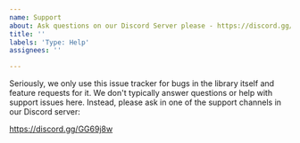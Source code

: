 ```yaml
---
name: Support
about: Ask questions on our Discord Server please - https://discord.gg/GG69j8w
title: ''
labels: 'Type: Help'
assignees: ''

---
```


Seriously, we only use this issue tracker for bugs in the library itself and feature requests for it.
We don't typically answer questions or help with support issues here.
Instead, please ask in one of the support channels in our Discord server:

https://discord.gg/GG69j8w
